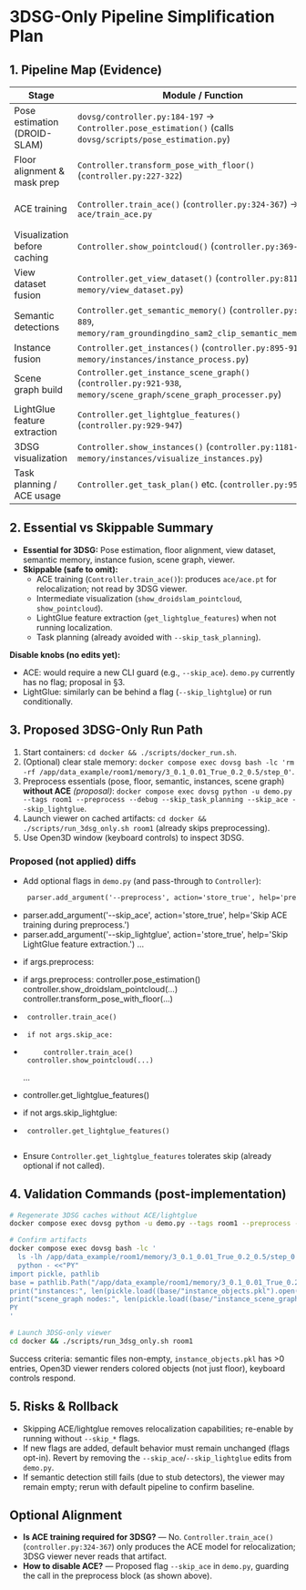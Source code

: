 # 3DSG-Only Pipeline Simplification Plan

## 1. Pipeline Map (Evidence)
| Stage | Module / Function | Trigger (CLI / Flag) | Outputs / Artifacts | Essential? |
| --- | --- | --- | --- | --- |
| Pose estimation (DROID-SLAM) | `dovsg/controller.py:184-197` → `Controller.pose_estimation()` (calls `dovsg/scripts/pose_estimation.py`) | `demo.py --preprocess` (line 18) | `data_example/<tag>/poses_droidslam/*.txt` | **Essential** (camera poses needed for 3DSG) |
| Floor alignment & mask prep | `Controller.transform_pose_with_floor()` (`controller.py:227-322`) | same preprocess block | `poses/*.txt` aligned to floor, masks for floor removal | **Essential** (aligns scene for consistent memory) |
| ACE training | `Controller.train_ace()` (`controller.py:324-367`) → `ace/train_ace.py` | invoked inside preprocess block; no CLI guard today | `data_example/<tag>/ace/ace.pt` | **Skippable** for 3DSG (used later for relocalization only) |
| Visualization before caching | `Controller.show_pointcloud()` (`controller.py:369-418`) | preprocess block (`demo.py:33-38`) | Open3D window only | Skippable (debug only) |
| View dataset fusion | `Controller.get_view_dataset()` (`controller.py:811-831`, `memory/view_dataset.py`) | always called in `demo.py` after preprocess branch | `memory/<suffix>/step_0/view_dataset.pkl` & voxel maps | **Essential** |
| Semantic detections | `Controller.get_semantic_memory()` (`controller.py:833-889`, `memory/ram_groundingdino_sam2_clip_semantic_memory.py`) | always called (`demo.py:42`) | `.../semantic_memory/*.pkl`, `classes_and_colors.json`, `visualize/*.jpg` | **Essential** |
| Instance fusion | `Controller.get_instances()` (`controller.py:895-918`, `memory/instances/instance_process.py`) | `demo.py:43` | `.../instance_objects.pkl` | **Essential** |
| Scene graph build | `Controller.get_instance_scene_graph()` (`controller.py:921-938`, `memory/scene_graph/scene_graph_processer.py`) | `demo.py:44` | `.../instance_scene_graph.pkl`, `scene_graph.pdf` | **Essential** |
| LightGlue feature extraction | `Controller.get_lightglue_features()` (`controller.py:929-947`) | `demo.py:45` | `.../lightglue_features.pt` | Skippable for 3DSG viewer (used for localization) |
| 3DSG visualization | `Controller.show_instances()` (`controller.py:1181-1206`, `memory/instances/visualize_instances.py`) | `demo.py:52-62` (`clip_vis=True`) | Open3D viewer windows | **Essential** for interactive output |
| Task planning / ACE usage | `Controller.get_task_plan()` etc. (`controller.py:954+`) | only when `--skip_task_planning` NOT set | Long-term task directories | **Skippable** (disable via `--skip_task_planning`) |

## 2. Essential vs Skippable Summary
- **Essential for 3DSG:** Pose estimation, floor alignment, view dataset, semantic memory, instance fusion, scene graph, viewer.
- **Skippable (safe to omit):**
  - ACE training (`Controller.train_ace()`): produces `ace/ace.pt` for relocalization; not read by 3DSG viewer.
  - Intermediate visualization (`show_droidslam_pointcloud`, `show_pointcloud`).
  - LightGlue feature extraction (`get_lightglue_features`) when not running localization.
  - Task planning (already avoided with `--skip_task_planning`).

**Disable knobs (no edits yet):**
- ACE: would require a new CLI guard (e.g., `--skip_ace`). `demo.py` currently has no flag; proposal in §3.
- LightGlue: similarly can be behind a flag (`--skip_lightglue`) or run conditionally.

## 3. Proposed 3DSG-Only Run Path
1. Start containers: `cd docker && ./scripts/docker_run.sh`.
2. (Optional) clear stale memory: `docker compose exec dovsg bash -lc 'rm -rf /app/data_example/room1/memory/3_0.1_0.01_True_0.2_0.5/step_0'`.
3. Preprocess essentials (pose, floor, semantic, instances, scene graph) **without ACE** *(proposal)*: `docker compose exec dovsg python -u demo.py --tags room1 --preprocess --debug --skip_task_planning --skip_ace --skip_lightglue`.
4. Launch viewer on cached artifacts: `cd docker && ./scripts/run_3dsg_only.sh room1` (already skips preprocessing).
5. Use Open3D window (keyboard controls) to inspect 3DSG.

### Proposed (not applied) diffs
- Add optional flags in `demo.py` (and pass-through to `Controller`):
  ```diff
   parser.add_argument('--preprocess', action='store_true', help='preprocess scene.')
+  parser.add_argument('--skip_ace', action='store_true', help='Skip ACE training during preprocess.')
+  parser.add_argument('--skip_lightglue', action='store_true', help='Skip LightGlue feature extraction.')
  ...
-  if args.preprocess:
+  if args.preprocess:
       controller.pose_estimation()
       controller.show_droidslam_pointcloud(...)
       controller.transform_pose_with_floor(...)
-      controller.train_ace()
+      if not args.skip_ace:
+          controller.train_ace()
       controller.show_pointcloud(...)
  ...
-  controller.get_lightglue_features()
+  if not args.skip_lightglue:
+      controller.get_lightglue_features()
  ```
- Ensure `Controller.get_lightglue_features` tolerates skip (already optional if not called).

## 4. Validation Commands (post-implementation)
```bash
# Regenerate 3DSG caches without ACE/lightglue
docker compose exec dovsg python -u demo.py --tags room1 --preprocess --debug --skip_task_planning --skip_ace --skip_lightglue

# Confirm artifacts
docker compose exec dovsg bash -lc '
  ls -lh /app/data_example/room1/memory/3_0.1_0.01_True_0.2_0.5/step_0
  python - <<"PY"
import pickle, pathlib
base = pathlib.Path("/app/data_example/room1/memory/3_0.1_0.01_True_0.2_0.5/step_0")
print("instances:", len(pickle.load((base/"instance_objects.pkl").open("rb"))))
print("scene_graph nodes:", len(pickle.load((base/"instance_scene_graph.pkl").open("rb")).object_nodes))
PY
'

# Launch 3DSG-only viewer
cd docker && ./scripts/run_3dsg_only.sh room1
```
Success criteria: semantic files non-empty, `instance_objects.pkl` has >0 entries, Open3D viewer renders colored objects (not just floor), keyboard controls respond.

## 5. Risks & Rollback
- Skipping ACE/lightglue removes relocalization capabilities; re-enable by running without `--skip_*` flags.
- If new flags are added, default behavior must remain unchanged (flags opt-in). Revert by removing the `--skip_ace`/`--skip_lightglue` edits from `demo.py`.
- If semantic detection still fails (due to stub detectors), the viewer may remain empty; rerun with default pipeline to confirm baseline.

## Optional Alignment
- **Is ACE training required for 3DSG?** — No. `Controller.train_ace()` (`controller.py:324-367`) only produces the ACE model for relocalization; 3DSG viewer never reads that artifact.
- **How to disable ACE?** — Proposed flag `--skip_ace` in `demo.py`, guarding the call in the preprocess block (as shown above).
